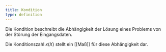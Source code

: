 ```yaml
---
title: Kondition
type: definition
---
```


Die Kondition beschreibt die Abhängigkeit der Lösung eines Problems von der Störung der Eingangsdaten.

Die Konditionszahl $\kappa(X)$ stellt ein [[Maß]] für diese Abhängigkeit dar.